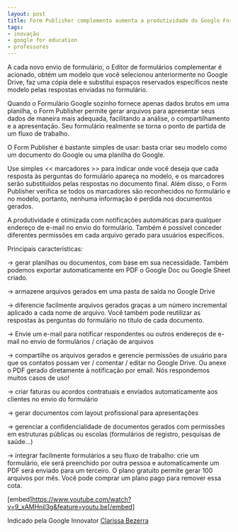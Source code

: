 ```yaml
---
layout: post
title: Form Publisher complemento aumenta a produtividade do Google Formulários
tags: 
- inovação
- google for education
- professores
---
```

A cada novo envio de formulário, o Editor de formulários complementar é acionado, obtém um modelo que você selecionou anteriormente no Google Drive, faz uma cópia dele e substitui espaços reservados específicos neste modelo pelas respostas enviadas no formulário.

Quando o Formulário Google sozinho fornece apenas dados brutos em uma planilha, o Form Publisher permite gerar arquivos para apresentar seus dados de maneira mais adequada, facilitando a análise, o compartilhamento e a apresentação. Seu formulário realmente se torna o ponto de partida de um fluxo de trabalho.

O Form Publisher é bastante simples de usar: basta criar seu modelo como um documento do Google ou uma planilha do Google.

Use simples << marcadores >> para indicar onde você deseja que cada resposta às perguntas do formulário apareça no modelo, e os marcadores serão substituídos pelas respostas no documento final. Além disso, o Form Publisher verifica se todos os marcadores são reconhecidos no formulário e no modelo, portanto, nenhuma informação é perdida nos documentos gerados.

A produtividade é otimizada com notificações automáticas para qualquer endereço de e-mail no envio do formulário. Também é possível conceder diferentes permissões em cada arquivo gerado para usuários específicos.

Principais características:

→ gerar planilhas ou documentos, com base em sua necessidade. Também podemos exportar automaticamente em PDF o Google Doc ou Google Sheet criado.

→ armazene arquivos gerados em uma pasta de saída no Google Drive

→ diferencie facilmente arquivos gerados graças a um número incremental aplicado a cada nome de arquivo. Você também pode reutilizar as respostas às perguntas do formulário no título de cada documento.

→ Envie um e-mail para notificar respondentes ou outros endereços de e-mail no envio de formulários / criação de arquivos

→ compartilhe os arquivos gerados e gerencie permissões de usuário para que os contatos possam ver / comentar / editar no Google Drive. Ou anexe o PDF gerado diretamente à notificação por email. Nós respondemos muitos casos de uso!

→ criar faturas ou acordos contratuais e enviados automaticamente aos clientes no envio do formulário

→ gerar documentos com layout profissional para apresentações

→ gerenciar a confidencialidade de documentos gerados com permissões em estruturas públicas ou escolas (formulários de registro, pesquisas de saúde…)

→ integrar facilmente formulários a seu fluxo de trabalho: crie um formulário, ele será preenchido por outra pessoa e automaticamente um PDF será enviado para um terceiro. O plano gratuito permite gerar 100 arquivos por mês. Você pode comprar um plano pago para remover essa cota.

[embed]https://www.youtube.com/watch?v=9_xAMHnil3g&feature=youtu.be[/embed]

Indicado pela Google Innovator 
[Clarissa Bezerra](http://innovatorbrasil.com.br/author/cbezerra/)
